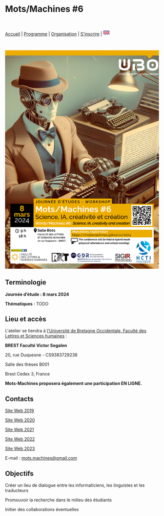 # Mots/Machines #6
<br>

[Accueil](https://motsmachines.github.io/2024/fr) | [Programme](program) | [Organisation](orga) | [S'inscrire](registration) | [<img src="EN.png" width="20">](../en)

<br>

![MM-science, IA, créativité et création](../mots-machines.png)

## Terminologie


**Journée d’étude : 8 mars 2024**

**Thématiques** : TODO

## Lieu et accès

L'atelier se tiendra à [l'Université de Bretagne Occidentale, Faculté des Lettres et Sciences humaines](https://www.univ-brest.fr/UFR-Lettres-et-Sciences-Humaines) :

**BREST Faculté Victor Segalen**

20, rue Duquesne - CS9383729238

Salle des thèses B001

Brest Cedex 3, France

**Mots-Machines proposera également une participation EN LIGNE.**

## Contacts

[Site Web 2019](https://motsmachines.github.io/2019)

[Site Web 2020](https://motsmachines.github.io/2020)

[Site Web 2021](https://motsmachines.github.io/2021)

[Site Web 2022](https://motsmachines.github.io/2022)

[Site Web 2023](https://motsmachines.github.io/2023)

E-mail : [mots.machines@gmail.com](mailto:mots.machines@gmail.com)


## Objectifs
	
Créer un lieu de dialogue entre les informaticiens, les linguistes et les traducteurs

Promouvoir la recherche dans le milieu des étudiants

Initier des collaborations éventuelles
